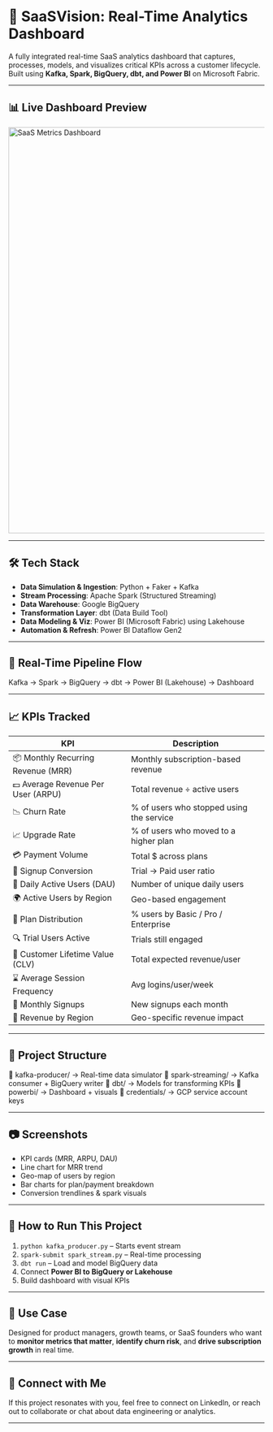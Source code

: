 # 🚀 SaaSVision: Real-Time Analytics Dashboard

A fully integrated real-time SaaS analytics dashboard that captures, processes, models, and visualizes critical KPIs across a customer lifecycle. Built using **Kafka, Spark, BigQuery, dbt, and Power BI** on Microsoft Fabric.

---

## 📊 Live Dashboard Preview

<img src="dashboard-preview.jpg" alt="SaaS Metrics Dashboard" width="800"/>

---

## 🛠️ Tech Stack

* **Data Simulation & Ingestion**: Python + Faker + Kafka
* **Stream Processing**: Apache Spark (Structured Streaming)
* **Data Warehouse**: Google BigQuery
* **Transformation Layer**: dbt (Data Build Tool)
* **Data Modeling & Viz**: Power BI (Microsoft Fabric) using Lakehouse
* **Automation & Refresh**: Power BI Dataflow Gen2

---

## 🔁 Real-Time Pipeline Flow

Kafka → Spark → BigQuery → dbt → Power BI (Lakehouse) → Dashboard

---

## 📈 KPIs Tracked

| KPI                                | Description                              |
| ---------------------------------- | ---------------------------------------- |
| 📦 Monthly Recurring Revenue (MRR) | Monthly subscription-based revenue       |
| 💵 Average Revenue Per User (ARPU) | Total revenue ÷ active users             |
| 📉 Churn Rate                      | % of users who stopped using the service |
| 📈 Upgrade Rate                    | % of users who moved to a higher plan    |
| 💳 Payment Volume                  | Total \$ across plans                    |
| 🔁 Signup Conversion               | Trial → Paid user ratio                  |
| 👤 Daily Active Users (DAU)        | Number of unique daily users             |
| 🌍 Active Users by Region          | Geo-based engagement                     |
| 🧝 Plan Distribution               | % users by Basic / Pro / Enterprise      |
| 🔍 Trial Users Active              | Trials still engaged                     |
| 🔐 Customer Lifetime Value (CLV)   | Total expected revenue/user              |
| ⌛ Average Session Frequency        | Avg logins/user/week                     |
| 🧾 Monthly Signups                 | New signups each month                   |
| 💬 Revenue by Region               | Geo-specific revenue impact              |

---

## 📂 Project Structure

📁 kafka-producer/        → Real-time data simulator
📁 spark-streaming/       → Kafka consumer + BigQuery writer
📁 dbt/                   → Models for transforming KPIs
📁 powerbi/               → Dashboard + visuals
📁 credentials/           → GCP service account keys

---

## 📷 Screenshots

* KPI cards (MRR, ARPU, DAU)
* Line chart for MRR trend
* Geo-map of users by region
* Bar charts for plan/payment breakdown
* Conversion trendlines & spark visuals

---

## 🚀 How to Run This Project

1. `python kafka_producer.py` – Starts event stream
2. `spark-submit spark_stream.py` – Real-time processing
3. `dbt run` – Load and model BigQuery data
4. Connect **Power BI to BigQuery or Lakehouse**
5. Build dashboard with visual KPIs

---

## 💼 Use Case

Designed for product managers, growth teams, or SaaS founders who want to **monitor metrics that matter**, **identify churn risk**, and **drive subscription growth** in real time.

---

## 🤝 Connect with Me

If this project resonates with you, feel free to connect on LinkedIn, or reach out to collaborate or chat about data engineering or analytics.

---



